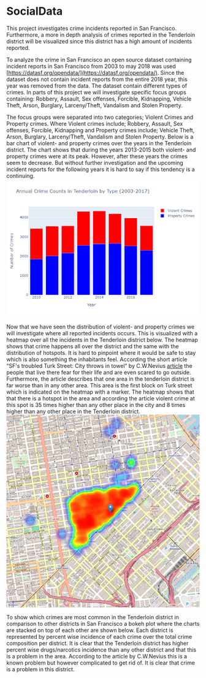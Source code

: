 # SocialData
This project investigates crime incidents reported in San Francisco. Furthermore, a more in depth analysis of crimes reported in the Tenderloin district will be visualized since this district has a high amount of incidents reported. 

To analyze the crime in San Francisco an open source dataset containing incident reports in San Francisco from 2003 to may 2018 was used [https://datasf.org/opendata/](https://datasf.org/opendata/). Since the dataset does not contain incident reports from the entire 2018 year, this year was removed from the data. The dataset contain different types of crimes. In parts of this project we will investigate specific focus groups containing: Robbery, Assault, Sex offenses, Forcible, Kidnapping, Vehicle Theft, Arson, Burglary, Larceny/Theft, Vandalism and Stolen Property. 

The focus groups were separated into two categories; Violent Crimes and Property crimes. Where Violent crimes include; Robbery, Assault, Sex offenses, Forcible, Kidnapping and Property crimes include; Vehicle Theft, Arson, Burglary, Larceny/Theft, Vandalism and Stolen Property. Below is a bar chart of violent- and property crimes over the years in the Tenderloin district. The chart shows that during the years 2013-2015 both violent- and property crimes were at its peak. However, after these years the crimes seem to decrease. But without further investigation and the upcoming incident reports for the following years it is hard to say if this tendency is a continuing. 
![Bar_chart](/Assets/Bar_AnnualCrimes.png)

Now that we have seen the distribution of violent- and property crimes we will investigate where all reported incidents occurs. This is visualized with a heatmap over all the incidents in the Tenderloin district below. The heatmap shows that crime happens all over the district and the same with the distribution of hotspots. It is hard to pinpoint where it would be safe to stay which is also something the inhabitants feel. According the short article “SF's troubled Turk Street: City throws in towel” by C.W.Nevius 
[article](https://www.sfgate.com/bayarea/nevius/article/SF-s-troubled-Turk-Street-City-throws-in-towel-2354707.php)  the people that live there fear for their life and are even scared to go outside. Furthermore, the article describes that one area in the tenderloin district is far worse than in any other area. This area is the first block on Turk street which is indicated on the heatmap with a marker. The heatmap shows that that there is a hotspot in the area and according the article violent crime at this spot is 35 times higher than any other place in the city and 8 times higher than any other place in the Tenderloin district. 
![Heatmap](/Assets/Heatmap.png)

To show which crimes are most common in the Tenderloin district in comparison to other districts in San Francisco a bokeh plot where the charts are stacked on top of each other are shown below. Each district is represented by percent wise incidence of each crime over the total crime composition per district. It is clear that the Tenderloin district has higher percent wise drugs/narcotics incidence than any other district and that this is a problem in the area. According to the article by C.W.Nevius this is a known problem but however complicated to get rid of. It is clear that crime is a problem in this district. 
